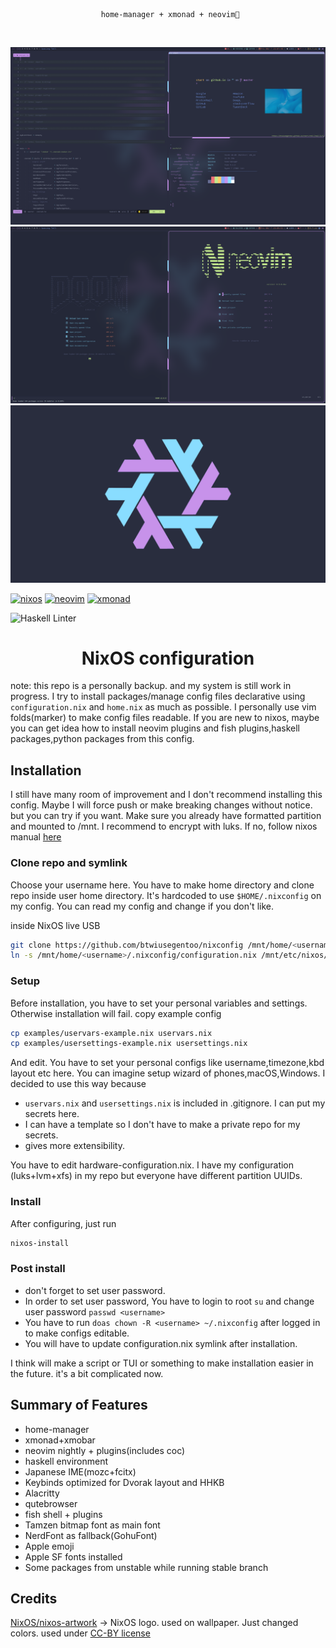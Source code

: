 \
<code><p align="center">
home-manager + xmonad + neovim💛
</p></code>




![screenshot1](/pictures/screenshot1.png)
![screenshot2](/pictures/screenshot2.png)
![wallpaper](/pictures/wallpaper1.png)




[![nixos](https://img.shields.io/static/v1?style=for-the-badge&logo=nixos&label=%E2%A0%80&message=nixos&labelColor=azure&color=cornflowerblue)](https://nixos.org/)
[![neovim](https://img.shields.io/static/v1?style=for-the-badge&logo=neovim&label=%E2%A0%80&message=neovim&labelColor=blue&color=green)](https://neovim.io/)
[![xmonad](https://img.shields.io/static/v1?style=for-the-badge&logo=haskell&label=%E2%A0%80&message=xmonad&labelColor=blueviolet&color=black)](https://xmonad.org/)



![Haskell Linter](https://github.com/btwiusegentoo/nixconfig/workflows/Haskell%20Linter/badge.svg)

<h1 align="center">
NixOS configuration
</h1>


note: this repo is a personally backup. and my system is still work in progress.
I try to install packages/manage config files declarative using `configuration.nix` and `home.nix` as much as possible.
I personally use vim folds(marker) to make config files readable.
If you are new to nixos, maybe you can get idea how to install neovim plugins and fish plugins,haskell packages,python packages from this config.

## Installation

I still have many room of improvement and I don't recommend installing this config.
Maybe I will force push or make breaking changes without notice. but you can try if you want.
Make sure you already have formatted partition and mounted to /mnt. I recommend to encrypt with luks.
If no, follow nixos manual [here](https://nixos.org/nixos/manual/)

### Clone repo and symlink
Choose your username here.
You have to make home directory and clone repo inside user home directory.
It's hardcoded to use `$HOME/.nixconfig` on my config. You can read my config and change if you don't like.

inside NixOS live USB
```bash
git clone https://github.com/btwiusegentoo/nixconfig /mnt/home/<username>/.nixconfig
ln -s /mnt/home/<username>/.nixconfig/configuration.nix /mnt/etc/nixos/configuration.nix
```

### Setup
Before installation, you have to set your personal variables and settings.
Otherwise installation will fail.
copy example config
```bash
cp examples/uservars-example.nix uservars.nix
cp examples/usersettings-example.nix usersettings.nix
```
And edit.
You have to set your personal configs like username,timezone,kbd layout etc here.
You can imagine setup wizard of phones,macOS,Windows.
I decided to use this way because 
- `uservars.nix` and `usersettings.nix` is included in .gitignore. I can put my secrets here.
- I can have a template so I don't have to make a private repo for my secrets.
- gives more extensibility.

You have to edit hardware-configuration.nix. I have my configuration (luks+lvm+xfs) in my repo but everyone have different partition UUIDs.

### Install
After configuring, just run
```bash
nixos-install
```

### Post install
- don't forget to set user password.
- In order to set user password, You have to login to root `su` and change user password `passwd <username>`
- You have to run `doas chown -R <username> ~/.nixconfig` after logged in to make configs editable.
- You will have to update configuration.nix symlink after installation.

I think will make a script or TUI or something to make installation easier in the future. it's a bit complicated now.

## Summary of Features



-   home-manager
-   xmonad+xmobar
-   neovim nightly + plugins(includes coc)
-   haskell environment
-   Japanese IME(mozc+fcitx)
-   Keybinds optimized for Dvorak layout and HHKB
-   Alacritty
-   qutebrowser
-   fish shell + plugins
-   Tamzen bitmap font as main font
-   NerdFont as fallback(GohuFont)
-   Apple emoji
-   Apple SF fonts installed
-   Some packages from unstable while running stable branch


## Credits

[NixOS/nixos-artwork](https://github.com/NixOS/nixos-artwork/tree/master/logo)
-\> NixOS logo. used on wallpaper. Just changed colors. used under
[CC-BY license](https://creativecommons.org/licenses/by/4.0/)
